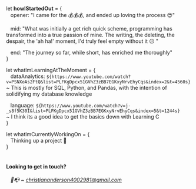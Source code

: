 let <strong>howIStartedOut</strong> = {<br />
  &nbsp;&nbsp;&nbsp;opener: "I came for the &#128176;&#128176;&#128176;, and ended up loving the process &#128525;"

  &nbsp;&nbsp;&nbsp;mid: "What was initially a get rich quick scheme, programming has transformed into a true passion of mine.
    The writing, the deleting, the despair, the 'ah ha!' moment, I'd truly feel empty without it &#128534; "

  &nbsp;&nbsp;&nbsp;end: "The journey so far, while short, has enriched me thoroughly"<br />
}

let whatImLearningAtTheMoment = {<br />
  &nbsp;&nbsp;&nbsp;dataAnalytics: `${https://www.youtube.com/watch?v=PSNXoAs2FtQ&list=PLFKgDpcx51GVhZ3zBB7EGKxyNrvEhyCqs&index=2&t=4560s}`<br />
    ~ This is mostly for SQL, Python, and Pandas, with the intention of solidifying my database knowledge

  &nbsp;&nbsp;&nbsp;language: `${https://www.youtube.com/watch?v=j-_s8f5K30I&list=PLFKgDpcx51GVhZ3zBB7EGKxyNrvEhyCqs&index=5&t=1244s}`<br />
    ~ I think its a good idea to get the basics down with Learning C<br />
}

let whatImCurrentlyWorkingOn = {<br />
  &nbsp;&nbsp;&nbsp;Thinking up a project 🧐<br />
}
<br />
<br />
<h4>Looking to get in touch?</h4>
<address style="text-decoration:none">
  &nbsp;&nbsp;&nbsp;📨📭  ~  <a href="mailto:christiananderson4002981@gmail.com" >christiananderson4002981@gmail.com</a>
</address>


<!--
**Malekkos/Malekkos** is a ✨ _special_ ✨ repository because its `README.md` (this file) appears on your GitHub profile.

Here are some ideas to get you started:

- 🔭 I’m currently working on ...
- 🌱 I’m currently learning ...
- 👯 I’m looking to collaborate on ...
- 🤔 I’m looking for help with ...
- 💬 Ask me about ...
- 📫 How to reach me: ...
- 😄 Pronouns: ...
- ⚡ Fun fact: ...
-->
